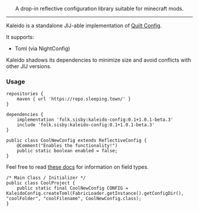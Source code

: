 <!--suppress HtmlDeprecatedTag, XmlDeprecatedElement, HtmlDeprecatedAttribute -->
<center><p align="center">A drop-in reflective configuration library suitable for minecraft mods. </p></center> 

---

Kaleido is a standalone JIJ-able implementation of [Quilt Config](https://github.com/QuiltMC/quilt-config).

It supports:
 - Toml (via NightConfig)

Kaleido shadows its dependencies to minimize size and avoid conflicts with other JIJ versions.

### Usage

```
repositories {
    maven { url 'https://repo.sleeping.town/' }
}

dependencies {
    implementation 'folk.sisby:kaleido-config:0.1+1.0.1-beta.3'
    include 'folk.sisby:kaleido-config:0.1+1.0.1-beta.3'
}
```

```
public class CoolNewConfig extends ReflectiveConfig {
    @Comment("Enables the functionality!")
    public static boolean enabled = false;
}
```

Feel free to read [these docs](https://github.com/QuiltMC/quilt-config/blob/18eb16f8bc33afd026ebe22eac62a5613db0395a/src/main/java/org/quiltmc/config/api/Config.java#L143-L171) for information on field types.

```
/* Main Class / Initializer */
public class CoolProject {
    public static final CoolNewConfig CONFIG = KaleidoConfig.createToml(FabricLoader.getInstance().getConfigDir(), "coolFolder", "coolFilename", CoolNewConfig.class);
}
```